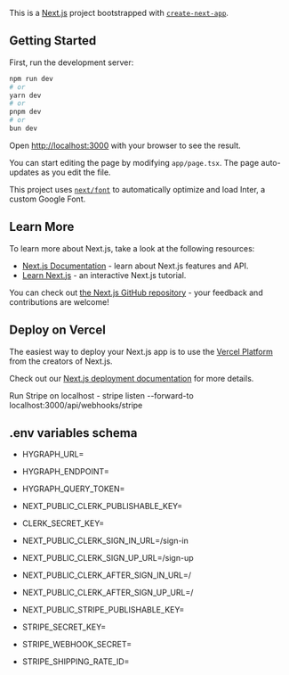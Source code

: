 This is a [Next.js](https://nextjs.org/) project bootstrapped with [`create-next-app`](https://github.com/vercel/next.js/tree/canary/packages/create-next-app).

## Getting Started

First, run the development server:

```bash
npm run dev
# or
yarn dev
# or
pnpm dev
# or
bun dev
```

Open [http://localhost:3000](http://localhost:3000) with your browser to see the result.

You can start editing the page by modifying `app/page.tsx`. The page auto-updates as you edit the file.

This project uses [`next/font`](https://nextjs.org/docs/basic-features/font-optimization) to automatically optimize and load Inter, a custom Google Font.

## Learn More

To learn more about Next.js, take a look at the following resources:

- [Next.js Documentation](https://nextjs.org/docs) - learn about Next.js features and API.
- [Learn Next.js](https://nextjs.org/learn) - an interactive Next.js tutorial.

You can check out [the Next.js GitHub repository](https://github.com/vercel/next.js/) - your feedback and contributions are welcome!

## Deploy on Vercel

The easiest way to deploy your Next.js app is to use the [Vercel Platform](https://vercel.com/new?utm_medium=default-template&filter=next.js&utm_source=create-next-app&utm_campaign=create-next-app-readme) from the creators of Next.js.

Check out our [Next.js deployment documentation](https://nextjs.org/docs/deployment) for more details.

Run Stripe on localhost - stripe listen --forward-to localhost:3000/api/webhooks/stripe

## .env variables schema

- HYGRAPH_URL=
- HYGRAPH_ENDPOINT=
- HYGRAPH_QUERY_TOKEN=

- NEXT_PUBLIC_CLERK_PUBLISHABLE_KEY=
- CLERK_SECRET_KEY=
- NEXT_PUBLIC_CLERK_SIGN_IN_URL=/sign-in
- NEXT_PUBLIC_CLERK_SIGN_UP_URL=/sign-up
- NEXT_PUBLIC_CLERK_AFTER_SIGN_IN_URL=/
- NEXT_PUBLIC_CLERK_AFTER_SIGN_UP_URL=/

- NEXT_PUBLIC_STRIPE_PUBLISHABLE_KEY=
- STRIPE_SECRET_KEY=
- STRIPE_WEBHOOK_SECRET=
- STRIPE_SHIPPING_RATE_ID=
